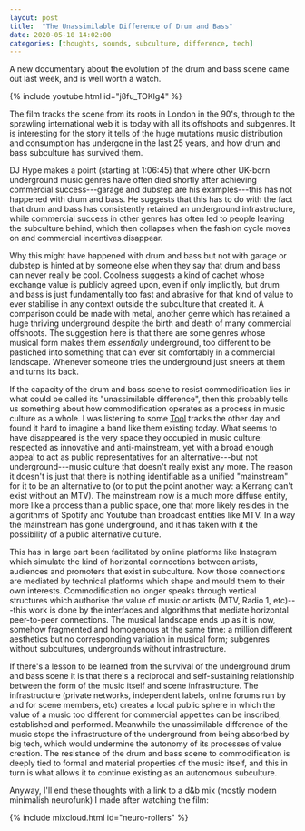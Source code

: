 ```yaml
---
layout: post
title:  "The Unassimilable Difference of Drum and Bass"
date: 2020-05-10 14:02:00
categories: [thoughts, sounds, subculture, difference, tech]
---
```


A new documentary about the evolution of the drum and bass scene came out last week, and is well worth a watch.

<!--more-->

{% include youtube.html id="j8fu_TOKlg4" %}


The film tracks the scene from its roots in London in the 90's, through to the sprawling international web it is today with all its offshoots and subgenres. It is interesting for the story it tells of the huge mutations music distribution and consumption has undergone in the last 25 years, and how drum and bass subculture has survived them.

DJ Hype makes a point (starting at 1:06:45) that where other UK-born underground music genres have often died shortly after achieving commercial success---garage and dubstep are his examples---this has not happened with drum and bass. He suggests that this has to do with the fact that drum and bass has consistently retained an underground infrastructure, while commercial success in other genres has often led to people leaving the subculture behind, which then collapses when the fashion cycle moves on and commercial incentives disappear.

Why this might have happened with drum and bass but not with garage or dubstep is hinted at by someone else when they say that drum and bass can never really be cool. Coolness suggests a kind of cachet whose exchange value is publicly agreed upon, even if only implicitly, but drum and bass is just fundamentally too fast and abrasive for that kind of value to ever stabilise in any context outside the subculture that created it. A comparison could be made with metal, another genre which has retained a huge thriving underground despite the birth and death of many commercial offshoots. The suggestion here is that there are some genres whose musical form makes them _essentially_ underground, too different to be pastiched into something that can ever sit comfortably in a commercial landscape. Whenever someone tries the underground just sneers at them and turns its back.

If the capacity of the drum and bass scene to resist commodification lies in what could be called its "unassimilable difference", then this probably tells us something about how commodification operates as a process in music culture as a whole. I was listening to some [Tool](https://www.youtube.com/watch?v=3BXyEUOuNds) tracks the other day and found it hard to imagine a band like them existing today. What seems to have disappeared is the very space they occupied in music culture: respected as innovative and anti-mainstream, yet with a broad enough appeal to act as public representatives for an alternative---but not underground---music culture that doesn't really exist any more. The reason it doesn't is just that there is nothing identifiable as a unified "mainstream" for it to be an alternative to (or to put the point another way: a Kerrang can't exist without an MTV). The mainstream now is a much more diffuse entity, more like a process than a public space, one that more likely resides in the algorithms of Spotify and Youtube than broadcast entities like MTV. In a way the mainstream has gone underground, and it has taken with it the possibility of a public alternative culture.

This has in large part been facilitated by online platforms like Instagram which simulate the kind of horizontal connections between artists, audiences and promoters that exist in subculture. Now those connections are mediated by technical platforms which shape and mould them to their own interests. Commodification no longer speaks through vertical structures which authorise the value of music or artists (MTV, Radio 1, etc)---this work is done by the interfaces and algorithms that mediate horizontal peer-to-peer connections. The musical landscape ends up as it is now, somehow fragmented and homogenous at the same time: a million different aesthetics but no corresponding variation in musical form; subgenres without subcultures, undergrounds without infrastructure.

If there's a lesson to be learned from the survival of the underground drum and bass scene it is that there's a reciprocal and self-sustaining relationship between the form of the music itself and scene infrastructure. The infrastructure (private networks, independent labels, online forums run by and for scene members, etc) creates a local public sphere in which the value of a music too different for commercial appetites can be inscribed, established and performed. Meanwhile the unassimilable difference of the music stops the infrastructure of the underground from being absorbed by big tech, which would undermine the autonomy of its processes of value creation. The resistance of the drum and bass scene to commodification is deeply tied to formal and material properties of the music itself, and this in turn is what allows it to continue existing as an autonomous subculture.

Anyway, I'll end these thoughts with a link to a d&b mix (mostly modern minimalish neurofunk) I made after watching the film:

{% include mixcloud.html id="neuro-rollers"  %}
<br />
